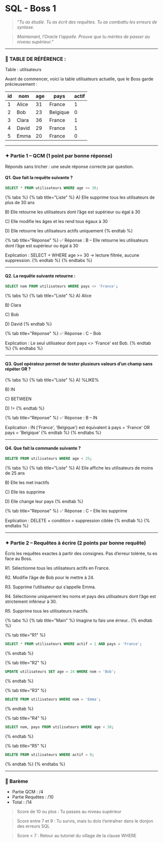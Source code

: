 # SQL - Boss 1

> _“Tu as étudié. Tu as écrit des requêtes. Tu as combattu les erreurs de syntaxe._

> _Maintenant, l’Oracle t’appelle. Prouve que tu mérites de passer au niveau supérieur.”_

***

### 📘 TABLE DE RÉFÉRENCE :&#x20;

Table : utilisateurs

Avant de commencer, voici la table utilisateurs actuelle, que le Boss garde précieusement :

| id | nom   | age | pays     | actif |
| -- | ----- | --- | -------- | ----- |
| 1  | Alice | 31  | France   | 1     |
| 2  | Bob   | 23  | Belgique | 0     |
| 3  | Clara | 36  | France   | 1     |
| 4  | David | 29  | France   | 1     |
| 5  | Emma  | 20  | France   | 0     |

***

### ✦ Partie 1 – QCM (1 point par bonne réponse)

Réponds sans tricher : une seule réponse correcte par question.

#### Q1. Que fait la requête suivante ?

```sql
SELECT * FROM utilisateurs WHERE age >= 30;
```

{% tabs %}
{% tab title="Liste" %}
A) Elle supprime tous les utilisateurs de plus de 30 ans

B) Elle retourne les utilisateurs dont l’âge est supérieur ou égal à 30

C) Elle modifie les âges et les rend tous égaux à 30

D) Elle retourne les utilisateurs actifs uniquement
{% endtab %}

{% tab title="Réponse" %}
✅ Réponse : B – Elle retourne les utilisateurs dont l’âge est supérieur ou égal à 30

Explication : SELECT + WHERE age >= 30 → lecture filtrée, aucune suppression.
{% endtab %}
{% endtabs %}

***

#### Q2. La requête suivante retourne :

```sql
SELECT nom FROM utilisateurs WHERE pays <> 'France';
```

{% tabs %}
{% tab title="Liste" %}
A) Alice

B) Clara

C) Bob

D) David
{% endtab %}

{% tab title="Réponse" %}
✅ Réponse : C – Bob

Explication : Le seul utilisateur dont pays <> 'France' est Bob.
{% endtab %}
{% endtabs %}

***

#### Q3. Quel opérateur permet de tester plusieurs valeurs d’un champ sans répéter OR ?

{% tabs %}
{% tab title="Liste" %}
A) %LIKE%

B) IN

C) BETWEEN

D) !=
{% endtab %}

{% tab title="Réponse" %}
✅ Réponse : B – IN

Explication : IN ('France', 'Belgique') est équivalent à pays = 'France' OR pays = 'Belgique'
{% endtab %}
{% endtabs %}

***

#### Q4. Que fait la commande suivante ?

```sql
DELETE FROM utilisateurs WHERE age < 25;
```

{% tabs %}
{% tab title="Liste" %}
A) Elle affiche les utilisateurs de moins de 25 ans

B) Elle les met inactifs

C) Elle les supprime

D) Elle change leur pays
{% endtab %}

{% tab title="Réponse" %}
✅ Réponse : C – Elle les supprime

Explication : DELETE + condition = suppression ciblée
{% endtab %}
{% endtabs %}

***

### ✦ Partie 2 – Requêtes à écrire (2 points par bonne requête)

Écris les requêtes exactes à partir des consignes. Pas d’erreur tolérée, tu es face au Boss.

R1. Sélectionne tous les utilisateurs actifs en France.

R2. Modifie l’âge de Bob pour le mettre à 24.

R3. Supprime l’utilisateur qui s’appelle Emma.

R4. Sélectionne uniquement les noms et pays des utilisateurs dont l’âge est strictement inférieur à 30.

R5. Supprime tous les utilisateurs inactifs.

{% tabs %}
{% tab title="Main" %}
Imagine tu fais une érreur..
{% endtab %}

{% tab title="R1" %}
```sql
SELECT * FROM utilisateurs WHERE actif = 1 AND pays = 'France';
```
{% endtab %}

{% tab title="R2" %}
```sql
UPDATE utilisateurs SET age = 24 WHERE nom = 'Bob';
```
{% endtab %}

{% tab title="R3" %}
```sql
DELETE FROM utilisateurs WHERE nom = 'Emma';
```
{% endtab %}

{% tab title="R4" %}
```sql
SELECT nom, pays FROM utilisateurs WHERE age < 30;
```
{% endtab %}

{% tab title="R5" %}
```sql
DELETE FROM utilisateurs WHERE actif = 0;
```
{% endtab %}
{% endtabs %}

***

### 🏁 Barème

* Partie QCM : /4
* Partie Requêtes : /10
* Total : /14

> Score de 10 ou plus : Tu passes au niveau supérieur

> Score entre 7 et 9 : Tu survis, mais tu dois t’entraîner dans le donjon des erreurs SQL

> Score < 7 : Retour au tutoriel du village de la clause WHERE

